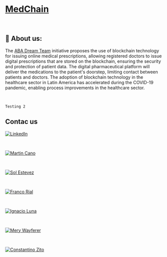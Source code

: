 # [MedChain](http://127.0.0.1:8080/graphql)


</br>

## 💫 About us:

The [ABA Dream Team](https://americaba.org/) initiative proposes the use of blockchain technology for issuing online medical prescriptions, allowing registered doctors to issue digital prescriptions that are stored on the blockchain, ensuring the security and protection of patient data. The digital pharmaceutical platform will deliver the medications to the patient's doorstep, limiting contact between patients and doctors. The adoption of blockchain technology in the healthcare sector in Latin America has accelerated during the COVID-19 pandemic, enabling process improvements in the healthcare sector.

</br>

```
Testing 2

```

## Contac us

[![LinkedIn](https://img.shields.io/badge/LinkedIn-%230077B5.svg?logo=linkedin&logoColor=white)](https://www.linkedin.com/)

</br>

[![Martin Cano](https://img.shields.io/badge/LinkedIn-%230077B5.svg?logo=linkedin&logoColor=white)](https://linkedin.com/in/https://www.linkedin.com/in/martin-canolik/)

</br>

[![Sol Estevez](https://img.shields.io/badge/LinkedIn-%230077B5.svg?logo=linkedin&logoColor=white)](https://linkedin.com/in/https://www.linkedin.com/in/sol-gomez-estevez/)

</br>

[![Franco Rial](https://img.shields.io/badge/LinkedIn-%230077B5.svg?logo=linkedin&logoColor=white)](https://linkedin.com/in/https://www.linkedin.com/in/franco-antonio-rial/)

</br>

[![Ignacio Luna](https://img.shields.io/badge/LinkedIn-%230077B5.svg?logo=linkedin&logoColor=white)](https://linkedin.com/in/https://www.linkedin.com/in/ignaluna/)

</br>

[![Mery Wayferer](https://img.shields.io/badge/LinkedIn-%230077B5.svg?logo=linkedin&logoColor=white)](https://linkedin.com/in/https://www.linkedin.com/in/marialauracalderero/)

</br>

[![Constantino Zito](https://img.shields.io/badge/LinkedIn-%230077B5.svg?logo=linkedin&logoColor=white)](https://linkedin.com/in/https://www.linkedin.com/in/constantino-zito-014140162/)